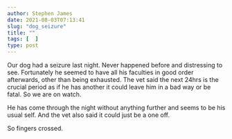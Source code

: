 ```yaml
---
author: Stephen James
date: 2021-08-03T07:13:41
slug: "dog_seizure"
title: ""
tags: [  ]
type: post
---
```

Our dog had a seizure last night. Never happened before and distressing to see. Fortunately he seemed to have all his faculties in good order afterwards, other than being exhausted. The vet said the next 24hrs is the crucial period as if he has another it could leave him in a bad way or be fatal. So we are on watch. 

He has come through the night without anything further and seems to be his usual self. And the vet also said it could just be a one off. 

So fingers crossed. 
